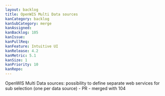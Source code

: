 ```yaml
---
layout: backlog
title: OpenWIS Multi Data sources
kanCategory: backlog
kanSubCategory: merge
kanAssigned:
kanBacklog: 105
kanIssue:
kanPullReq:
kanFeature: Intuitive UI
kanRelease: 4.2
kanMetric: 5.1
kanSize: 1
kanPriority: 10
kanRepo:
---
```

OpenWIS Multi Data sources: possibility to define separate web services for sub selection (one per data source) - PR - merged with 104
